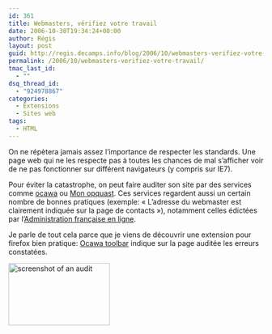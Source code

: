 ```yaml
---
id: 361
title: Webmasters, vérifiez votre travail
date: 2006-10-30T19:34:24+00:00
author: Régis
layout: post
guid: http://regis.decamps.info/blog/2006/10/webmasters-verifiez-votre-travail/
permalink: /2006/10/webmasters-verifiez-votre-travail/
tmac_last_id:
  - ""
dsq_thread_id:
  - "924978867"
categories:
  - Extensions
  - Sites web
tags:
  - HTML
---
```

On ne répètera jamais assez l’importance de respecter les standards. Une page web qui ne les respecte pas à toutes les chances de mal s’afficher voir de ne pas fonctionner sur différent navigateurs (y compris sur IE7).

Pour éviter la catastrophe, on peut faire auditer son site par des services comme [ocawa](http://www.ocawa.com/) ou [Mon opquast](http://www.opquast.com/mon-opquast/). Ces services regardent aussi un certain nombre de bonnes pratiques (exemple: « L’adresse du webmaster est clairement indiquée sur la page de contacts »), notamment celles édictées par l’[Administration française en ligne](http://www.adele.gouv.fr/spip/article.php3?id_article=246).

Je parle de tout cela parce que je viens de découvrir une extension pour firefox bien pratique: [Ocawa toolbar](https://addons.mozilla.org/firefox/3624/) indique sur la page auditée les erreurs constatées.

<img src="http://addons.mozilla.org/images/previews/ocawatoolbar-1.jpg" alt="screenshot of an audit" width="200" height="123" />
